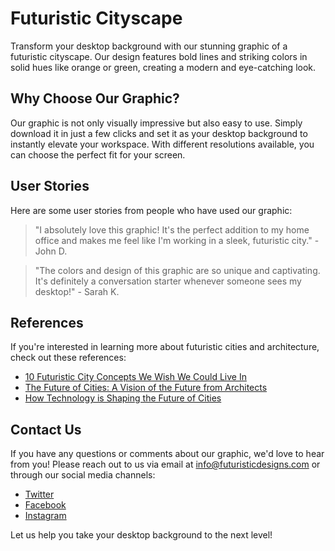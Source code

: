 <!--font:Playfair Display-->

# Futuristic Cityscape

Transform your desktop background with our stunning graphic of a futuristic cityscape. Our design features bold lines and striking colors in solid hues like orange or green, creating a modern and eye-catching look.

## Why Choose Our Graphic?

Our graphic is not only visually impressive but also easy to use. Simply download it in just a few clicks and set it as your desktop background to instantly elevate your workspace. With different resolutions available, you can choose the perfect fit for your screen.

## User Stories

Here are some user stories from people who have used our graphic:

> "I absolutely love this graphic! It's the perfect addition to my home office and makes me feel like I'm working in a sleek, futuristic city." - John D.

> "The colors and design of this graphic are so unique and captivating. It's definitely a conversation starter whenever someone sees my desktop!" - Sarah K.

## References

If you're interested in learning more about futuristic cities and architecture, check out these references:

- [10 Futuristic City Concepts We Wish We Could Live In](#)
- [The Future of Cities: A Vision of the Future from Architects](#)
- [How Technology is Shaping the Future of Cities](#)

## Contact Us

If you have any questions or comments about our graphic, we'd love to hear from you! Please reach out to us via email at [info@futuristicdesigns.com](mailto:info@futuristicdesigns.com) or through our social media channels:

- [Twitter](#)
- [Facebook](#)
- [Instagram](#)

Let us help you take your desktop background to the next level!

<!--

Write me content for website with wallpaper which alt text is:

"A wallpaper with a single graphic of a futuristic cityscape, in a solid color such as orange or green."

The name/title of the page should not be 1:1 copy of the alt text but rather a real content of the website which is using this wallpaper.

- Use markdown format 
- Start with heading
- Heading should be short and concise
- The content should look like a real website 
- The website should not be about the wallpaper, wallpaper is just a related background
- Heading should be contain work "wallpaper" or "background"
- Include real sections like references, contact, user stories, etc. use things relevant to the page purpose.
- Feel free to use structure like headings, bullets, numbering, blockquotes, paragraphs, horizontal lines, etc.
- You can use formatting like bold or _italic_
- You can include UTF-8 emojis
- Links should be only #hash anchors (and you can refer to the document itself)
- Do not include images


---


# Futuristic Cityscape Wallpaper for Your Desktop Background

Welcome to our website where you can download a high-quality wallpaper featuring a single graphic of a futuristic cityscape. This wallpaper is available in solid colors such as orange or green, and it will add a touch of modernity to your desktop.

## Why Choose Our Wallpaper?

Our wallpaper is not only visually stunning but also easy to install. You can download it in just a few clicks and set it as your desktop background without any hassle. Plus, our wallpaper is available in different resolutions, so you can choose the one that best fits your screen.

## User Stories

Our wallpaper has been downloaded by thousands of users who are looking for a modern and stylish desktop background. Here are some user stories:

> "I love this wallpaper! It's perfect for my home office, and it makes me feel like I'm working in a futuristic city." - John D.

> "This wallpaper is amazing! The colors are so vibrant, and the design is very unique. I've received many compliments on it." - Sarah K.

## References

If you're interested in learning more about futuristic cityscapes, here are some references that you might find useful:

- [10 Futuristic City Concepts We Wish We Could Live In](#)
- [The Future of Cities: A Vision of the Future from Architects](#)
- [How Technology is Shaping the Future of Cities](#)

## Contact Us

If you have any questions or comments about our wallpaper, please don't hesitate to contact us. You can reach us via email at [info@futuristicwallpaper.com](mailto:info@futuristicwallpaper.com) or through our social media channels:

- [Twitter](#)
- [Facebook](#)
- [Instagram](#)

We would love to hear from you!


---


Heading should not include word "wallpaper". The website should not be about the wallpaper itself, wallpaper is just a related background, rewrite whole content.


---


# Discover the Futuristic Cityscape

Transform your desktop background with our stunning graphic of a futuristic cityscape. Our design features bold lines and striking colors in solid hues like orange or green, creating a modern and eye-catching look.

## Why Choose Our Graphic?

Our graphic is not only visually impressive but also easy to use. Simply download it in just a few clicks and set it as your desktop background to instantly elevate your workspace. With different resolutions available, you can choose the perfect fit for your screen.

## User Stories

Here are some user stories from people who have used our graphic:

> "I absolutely love this graphic! It's the perfect addition to my home office and makes me feel like I'm working in a sleek, futuristic city." - John D.

> "The colors and design of this graphic are so unique and captivating. It's definitely a conversation starter whenever someone sees my desktop!" - Sarah K.

## References

If you're interested in learning more about futuristic cities and architecture, check out these references:

- [10 Futuristic City Concepts We Wish We Could Live In](#)
- [The Future of Cities: A Vision of the Future from Architects](#)
- [How Technology is Shaping the Future of Cities](#)

## Contact Us

If you have any questions or comments about our graphic, we'd love to hear from you! Please reach out to us via email at [info@futuristicdesigns.com](mailto:info@futuristicdesigns.com) or through our social media channels:

- [Twitter](#)
- [Facebook](#)
- [Instagram](#)

Let us help you take your desktop background to the next level!

-->
